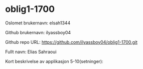 # oblig1-1700
Oslomet brukernavn: elsah1344

Github brukernavn: ilyassboy04

Github repo URL: https://github.com/ilyassboy04/oblig1-1700.git

Fullt navn: Elias Sahraoui

Kort beskrivelse av applikasjon 5-10(setninger):